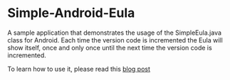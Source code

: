 Simple-Android-Eula
===================

A sample application that demonstrates the usage of the SimpleEula.java class for Android. Each time the version code is incremented the Eula will show itself, once and only once until the next time the version code is incremented.

To learn how to use it, please read this [blog post](http://www.donnfelker.com/android-a-simple-eula-for-your-android-apps/)
